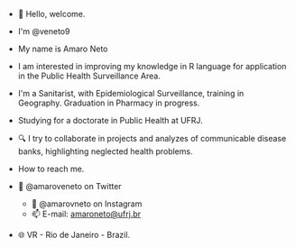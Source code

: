 - 👋 Hello, welcome.
 - I'm @veneto9
 - My name is Amaro Neto
 - I am interested in improving my knowledge in R language for application in the Public Health Surveillance Area.
 - I'm a Sanitarist, with Epidemiological Surveillance, training in Geography.  Graduation in Pharmacy in progress.
  
 - Studying for a doctorate in Public Health at UFRJ.
  
 - 🔍 I try to collaborate in projects and analyzes of communicable disease banks, highlighting neglected health problems.

 - How to reach me.
  
 - 🐥 @amaroveneto on Twitter
   - 📸 @amarovneto on Instagram
   - 📫 E-mail: amaroneto@ufrj.br

 - 🌐 VR - Rio de Janeiro - Brazil.
